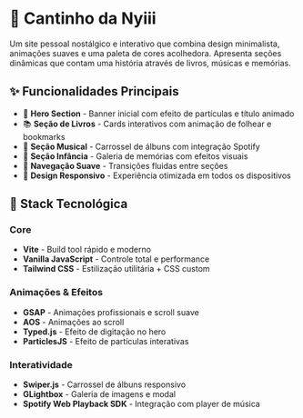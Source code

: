 # 🌸 Cantinho da Nyiii

Um site pessoal nostálgico e interativo que combina design minimalista, animações suaves e uma paleta de cores acolhedora. Apresenta seções dinâmicas que contam uma história através de livros, músicas e memórias.

## ✨ Funcionalidades Principais

- 🎨 **Hero Section** - Banner inicial com efeito de partículas e título animado
- 📚 **Seção de Livros** - Cards interativos com animação de folhear e bookmarks
- 🎵 **Seção Musical** - Carrossel de álbuns com integração Spotify
- 👧 **Seção Infância** - Galeria de memórias com efeitos visuais
- 🔄 **Navegação Suave** - Transições fluidas entre seções
- 📱 **Design Responsivo** - Experiência otimizada em todos os dispositivos

## 🚀 Stack Tecnológica

### Core

- **Vite** - Build tool rápido e moderno
- **Vanilla JavaScript** - Controle total e performance
- **Tailwind CSS** - Estilização utilitária + CSS custom

### Animações & Efeitos

- **GSAP** - Animações profissionais e scroll suave
- **AOS** - Animações ao scroll
- **Typed.js** - Efeito de digitação no hero
- **ParticlesJS** - Efeito de partículas interativas

### Interatividade

- **Swiper.js** - Carrossel de álbuns responsivo
- **GLightbox** - Galeria de imagens e modal
- **Spotify Web Playback SDK** - Integração com player de música
